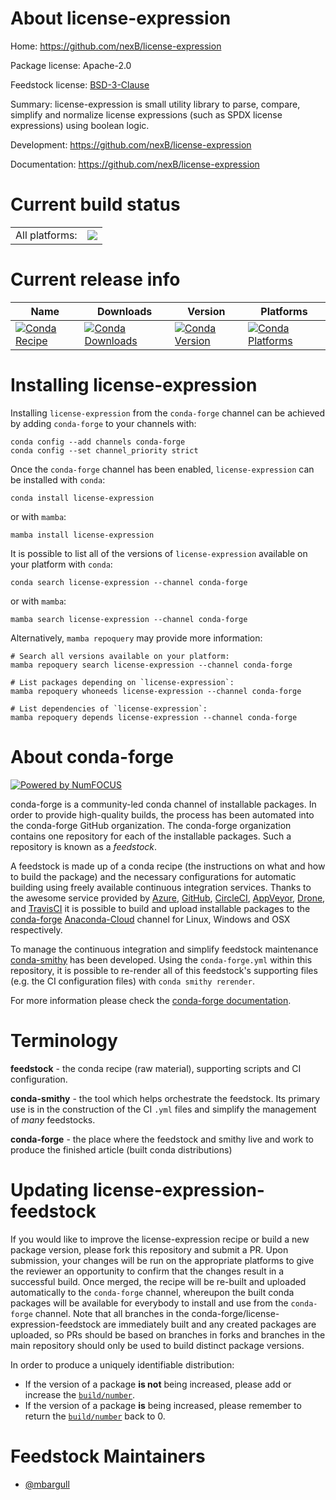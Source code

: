 About license-expression
========================

Home: https://github.com/nexB/license-expression

Package license: Apache-2.0

Feedstock license: [BSD-3-Clause](https://github.com/conda-forge/license-expression-feedstock/blob/main/LICENSE.txt)

Summary: license-expression is small utility library to parse, compare, simplify and normalize license expressions (such as SPDX license expressions) using boolean logic.


Development: https://github.com/nexB/license-expression

Documentation: https://github.com/nexB/license-expression

Current build status
====================


<table><tr><td>All platforms:</td>
    <td>
      <a href="https://dev.azure.com/conda-forge/feedstock-builds/_build/latest?definitionId=8341&branchName=main">
        <img src="https://dev.azure.com/conda-forge/feedstock-builds/_apis/build/status/license-expression-feedstock?branchName=main">
      </a>
    </td>
  </tr>
</table>

Current release info
====================

| Name | Downloads | Version | Platforms |
| --- | --- | --- | --- |
| [![Conda Recipe](https://img.shields.io/badge/recipe-license--expression-green.svg)](https://anaconda.org/conda-forge/license-expression) | [![Conda Downloads](https://img.shields.io/conda/dn/conda-forge/license-expression.svg)](https://anaconda.org/conda-forge/license-expression) | [![Conda Version](https://img.shields.io/conda/vn/conda-forge/license-expression.svg)](https://anaconda.org/conda-forge/license-expression) | [![Conda Platforms](https://img.shields.io/conda/pn/conda-forge/license-expression.svg)](https://anaconda.org/conda-forge/license-expression) |

Installing license-expression
=============================

Installing `license-expression` from the `conda-forge` channel can be achieved by adding `conda-forge` to your channels with:

```
conda config --add channels conda-forge
conda config --set channel_priority strict
```

Once the `conda-forge` channel has been enabled, `license-expression` can be installed with `conda`:

```
conda install license-expression
```

or with `mamba`:

```
mamba install license-expression
```

It is possible to list all of the versions of `license-expression` available on your platform with `conda`:

```
conda search license-expression --channel conda-forge
```

or with `mamba`:

```
mamba search license-expression --channel conda-forge
```

Alternatively, `mamba repoquery` may provide more information:

```
# Search all versions available on your platform:
mamba repoquery search license-expression --channel conda-forge

# List packages depending on `license-expression`:
mamba repoquery whoneeds license-expression --channel conda-forge

# List dependencies of `license-expression`:
mamba repoquery depends license-expression --channel conda-forge
```


About conda-forge
=================

[![Powered by
NumFOCUS](https://img.shields.io/badge/powered%20by-NumFOCUS-orange.svg?style=flat&colorA=E1523D&colorB=007D8A)](https://numfocus.org)

conda-forge is a community-led conda channel of installable packages.
In order to provide high-quality builds, the process has been automated into the
conda-forge GitHub organization. The conda-forge organization contains one repository
for each of the installable packages. Such a repository is known as a *feedstock*.

A feedstock is made up of a conda recipe (the instructions on what and how to build
the package) and the necessary configurations for automatic building using freely
available continuous integration services. Thanks to the awesome service provided by
[Azure](https://azure.microsoft.com/en-us/services/devops/), [GitHub](https://github.com/),
[CircleCI](https://circleci.com/), [AppVeyor](https://www.appveyor.com/),
[Drone](https://cloud.drone.io/welcome), and [TravisCI](https://travis-ci.com/)
it is possible to build and upload installable packages to the
[conda-forge](https://anaconda.org/conda-forge) [Anaconda-Cloud](https://anaconda.org/)
channel for Linux, Windows and OSX respectively.

To manage the continuous integration and simplify feedstock maintenance
[conda-smithy](https://github.com/conda-forge/conda-smithy) has been developed.
Using the ``conda-forge.yml`` within this repository, it is possible to re-render all of
this feedstock's supporting files (e.g. the CI configuration files) with ``conda smithy rerender``.

For more information please check the [conda-forge documentation](https://conda-forge.org/docs/).

Terminology
===========

**feedstock** - the conda recipe (raw material), supporting scripts and CI configuration.

**conda-smithy** - the tool which helps orchestrate the feedstock.
                   Its primary use is in the construction of the CI ``.yml`` files
                   and simplify the management of *many* feedstocks.

**conda-forge** - the place where the feedstock and smithy live and work to
                  produce the finished article (built conda distributions)


Updating license-expression-feedstock
=====================================

If you would like to improve the license-expression recipe or build a new
package version, please fork this repository and submit a PR. Upon submission,
your changes will be run on the appropriate platforms to give the reviewer an
opportunity to confirm that the changes result in a successful build. Once
merged, the recipe will be re-built and uploaded automatically to the
`conda-forge` channel, whereupon the built conda packages will be available for
everybody to install and use from the `conda-forge` channel.
Note that all branches in the conda-forge/license-expression-feedstock are
immediately built and any created packages are uploaded, so PRs should be based
on branches in forks and branches in the main repository should only be used to
build distinct package versions.

In order to produce a uniquely identifiable distribution:
 * If the version of a package **is not** being increased, please add or increase
   the [``build/number``](https://docs.conda.io/projects/conda-build/en/latest/resources/define-metadata.html#build-number-and-string).
 * If the version of a package **is** being increased, please remember to return
   the [``build/number``](https://docs.conda.io/projects/conda-build/en/latest/resources/define-metadata.html#build-number-and-string)
   back to 0.

Feedstock Maintainers
=====================

* [@mbargull](https://github.com/mbargull/)

